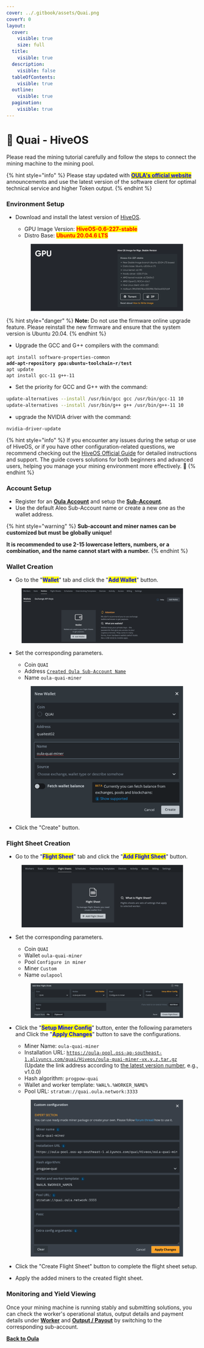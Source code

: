 ```yaml
---
cover: ../.gitbook/assets/Quai.png
coverY: 0
layout:
  cover:
    visible: true
    size: full
  title:
    visible: true
  description:
    visible: false
  tableOfContents:
    visible: true
  outline:
    visible: true
  pagination:
    visible: true
---
```


# 🤖 Quai - HiveOS

Please read the mining tutorial carefully and follow the steps to connect the mining machine to the mining pool.

{% hint style="info" %}
Please stay updated with [<mark style="color:blue;">**OULA's official website**</mark>](https://oula.network/en) announcements and use the latest version of the software client for optimal technical service and higher Token output.
{% endhint %}

### **Environment Setup**

*   Download and install the latest version of [HiveOS](https://hiveon.com/install/).&#x20;

    * GPU Image Version: <mark style="color:red;">**HiveOS-0.6-227-stable**</mark>&#x20;
    * Distro Base: <mark style="color:red;">**Ubuntu 20.04.6 LTS**</mark>

    <figure><img src="../.gitbook/assets/image (1).png" alt=""><figcaption></figcaption></figure>

{% hint style="danger" %}
**Note:** Do not use the firmware online upgrade feature. Please reinstall the new firmware and ensure that the system version is Ubuntu 20.04.
{% endhint %}

* Upgrade the GCC and G++ compilers with the command:

<pre class="language-sh"><code class="lang-sh">apt install software-properties-common
<strong>add-apt-repository ppa:ubuntu-toolchain-r/test
</strong>apt update
apt install gcc-11 g++-11
</code></pre>

* Set the priority for GCC and G++ with the command:

```sh
update-alternatives --install /usr/bin/gcc gcc /usr/bin/gcc-11 10
update-alternatives --install /usr/bin/g++ g++ /usr/bin/g++-11 10
```

* upgrade the NVIDIA driver with the command:

```
nvidia-driver-update
```

{% hint style="info" %}
If you encounter any issues during the setup or use of HiveOS, or if you have other configuration-related questions, we recommend checking out the [HiveOS Official Guide](https://hiveon.com/knowledge-base/guides/) for detailed instructions and support. The guide covers solutions for both beginners and advanced users, helping you manage your mining environment more effectively. 📘
{% endhint %}

### **Account Setup**

* Register for an [**Oula Account**](https://oula.network/en/register) and setup the [**Sub-Account**](https://oula.network/en/pool/manager?tab=subAccount).
* Use the default Aleo Sub-Account name or create a new one as the wallet address.&#x20;

{% hint style="warning" %}
**Sub-account and miner names can be customized but must be globally unique!**&#x20;

**It is recommended to use 2-15 lowercase letters, numbers, or a combination, and the name cannot start with a number.**
{% endhint %}

### &#x20;Wallet Creation

* Go to the "<mark style="color:blue;">**Wallet**</mark>" tab and click the "<mark style="color:blue;">**Add Wallet**</mark>" button.

<figure><img src="../.gitbook/assets/image (3).png" alt=""><figcaption></figcaption></figure>

*   Set the corresponding parameters.

    * Coin `QUAI`
    * Address [`Created Oula Sub-Account Name`](https://oula.network/en/pool/manager?tab=subAccount)
    * Name `oula-quai-miner`

    <figure><img src="../.gitbook/assets/image (19).png" alt=""><figcaption></figcaption></figure>
* Click the "Create" button.

### Flight Sheet Creation

* Go to the "<mark style="color:blue;">**Flight Sheet**</mark>" tab and click the "<mark style="color:blue;">**Add Flight Sheet**</mark>" button.

<figure><img src="../.gitbook/assets/image (5).png" alt=""><figcaption></figcaption></figure>

*   Set the corresponding parameters.

    * Coin `QUAI`
    * Wallet `oula-quai-miner`
    * Pool `Configure in miner`
    * Miner `Custom`
    * Name `oulapool`

    <figure><img src="../.gitbook/assets/image (20).png" alt=""><figcaption></figcaption></figure>
*   Click the "<mark style="color:blue;">**Setup Miner Config**</mark>" button, enter the following parameters and Click the "<mark style="color:blue;">**Apply Changes**</mark>" button to save the configurations.

    * Miner Name: `oula-quai-miner`
    * Installation URL: [`https://oula-pool.oss-ap-southeast-1.aliyuncs.com/quai/Hiveos/oula-quai-miner-vx.y.z.tar.gz`](https://oula-pool.oss-ap-southeast-1.aliyuncs.com/quai/Hiveos/oula-quai-miner-vx.y.z.tar.gz)\
      (Update the link address according to [the latest version number](https://app.gitbook.com/s/yseWjqJcypCcEst0oC22/), e.g., v1.0.0)
    * Hash algorithm: `progpow-quai`
    * Wallet and worker template: `%WAL%.%WORKER_NAME%`
    * Pool URL: `stratum://quai.oula.network:3333`

    <figure><img src="../.gitbook/assets/image (21).png" alt=""><figcaption></figcaption></figure>
* Click the "Create Flight Sheet" button to complete the flight sheet setup.
* Apply the added miners to the created flight sheet.

### **Monitoring and Yield Viewing**

Once your mining machine is running stably and submitting solutions, you can check the worker's operational status, output details and payment details under [**Worker**](https://oula.network/en/pool/manager?tab=miner) and [**Output / Payout**](https://oula.network/en/pool/manager?tab=output) by switching to the corresponding sub-account.





[**Back to Oula**](https://oula.network/en/login)
